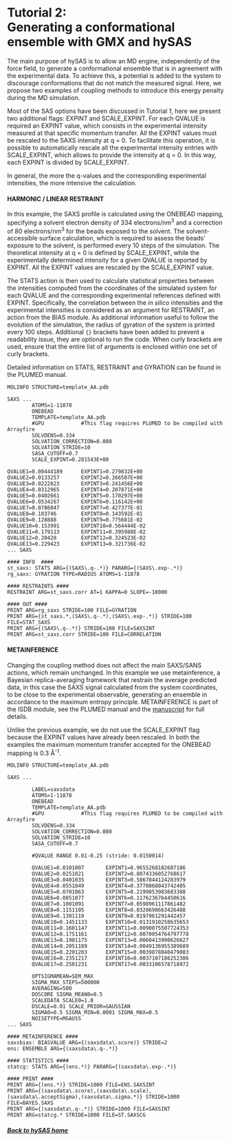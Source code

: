 # Tutorial 2:<br> Generating a conformational ensemble with GMX and hySAS
The main purpose of hySAS is to allow an MD engine, independently of the force field, to generate a conformational ensemble that is in agreement with the experimental data. To achieve this, a potential is added to the system to discourage conformations that do not match the measured signal. Here, we propose two examples of coupling methods to introduce this energy penalty during the MD simulation.

Most of the SAS options have been discussed in Tutorial 1, here we present two additional flags: EXPINT and SCALE_EXPINT. For each QVALUE is required an EXPINT value, which consists in the experimental intensity measured at that specific momentum transfer. All the EXPINT values must be rescaled to the SAXS intensity at q = 0. To facilitate this operation, it is possible to automatically rescale all the experimental intensity entries with SCALE_EXPINT, which allows to provide the intensity at q = 0. In this way, each EXPINT is divided by SCALE_EXPINT.

In general, the more the q-values and the corresponding experimental intensities, the more intensive the calculation.

#### HARMONIC / LINEAR RESTRAINT

In this example, the SAXS profile is calculated using the ONEBEAD mapping, specifying a solvent electron density of 334 electrons/nm<sup>3</sup> and a correction of 80 electrons/nm<sup>3</sup> for the beads exposed to the solvent. The solvent-accessible surface calculation, which is required to assess the beads' exposure to the solvent, is performed every 10 steps of the simulation. The theoretical intensity at q = 0 is defined by SCALE_EXPINT, while the experimentally determined intensity for a given QVALUE is reported by EXPINT. All the EXPINT values are rescaled by the SCALE_EXPINT value.

The STATS action is then used to calculate statistical properties between the intensities computed from the coordinates of the simulated system for each QVALUE and the corresponding experimental references defined with EXPINT. Specifically, the correlation between the *in silico* intensities and the experimental intensities is considered as an argument for RESTRAINT, an action from the BIAS module. As additional information useful to follow the evolution of the simulation, the radius of gyration of the system is printed every 100 steps. Additional `{}` brackets have been added to prevent a readability issue, they are optional to run the code. When curly brackets are used, ensure that the entire list of arguments is enclosed within one set of curly brackets.

Detailed information on STATS, RESTRAINT and GYRATION can be found in the PLUMED manual.

```plumed
MOLINFO STRUCTURE=template_AA.pdb

SAXS ...
        ATOMS=1-11878
        ONEBEAD
        TEMPLATE=template_AA.pdb
        #GPU            #This flag requires PLUMED to be compiled with Arrayfire
        SOLVDENS=0.334
        SOLVATION_CORRECTION=0.080
        SOLVATION_STRIDE=10
        SASA_CUTOFF=0.7
        SCALE_EXPINT=0.281543E+00

QVALUE1=0.00444189      EXPINT1=0.279832E+00
QVALUE2=0.0133257       EXPINT2=0.266507E+00
QVALUE3=0.0222823       EXPINT3=0.241456E+00
QVALUE4=0.0312965       EXPINT4=0.207871E+00
QVALUE5=0.0402661       EXPINT5=0.170297E+00
QVALUE6=0.0534267       EXPINT6=0.116142E+00
QVALUE7=0.0786047       EXPINT7=0.427377E-01
QVALUE8=0.103746        EXPINT8=0.143592E-01
QVALUE9=0.128888        EXPINT9=0.775681E-02
QVALUE10=0.153991       EXPINT10=0.564444E-02
QVALUE11=0.179113       EXPINT11=0.395988E-02
QVALUE12=0.20428        EXPINT12=0.324523E-02
QVALUE13=0.229423       EXPINT13=0.321736E-02
... SAXS

#### INFO  ####
st_saxs: STATS ARG={(SAXS\.q-.*)} PARARG={(SAXS\.exp-.*)}
rg_saxs: GYRATION TYPE=RADIUS ATOMS=1-11878

#### RESTRAINTS ####
RESTRAINT ARG=st_saxs.corr AT=1 KAPPA=0 SLOPE=-10000

#### OUT ####
PRINT ARG=rg_saxs STRIDE=100 FILE=GYRATION
PRINT ARG={st_saxs.*,(SAXS\.q-.*),(SAXS\.exp-.*)} STRIDE=100 FILE=STAT_SAXS
PRINT ARG={(SAXS\.q-.*)} STRIDE=100 FILE=SAXSINT
PRINT ARG=st_saxs.corr STRIDE=100 FILE=CORRELATION
```

#### METAINFERENCE
Changing the coupling method does not affect the main SAXS/SANS actions, which remain unchanged. In this example we use metainference, a Bayesian replica-averaging framework that restrain the average predicted data, in this case the SAXS signal calculated from the system coordinates, to be close to the experimental observable, generating an ensemble in accordance to the maximum entropy principle. METAINFERENCE is part of the ISDB module, see the PLUMED manual and the [manuscript](https://doi.org/10.1126/sciadv.1501177) for full details.

Unlike the previous example, we do not use the SCALE_EXPINT flag because the EXPINT values have already been rescaled. In both the examples the maximum momentum transfer accepted for the ONEBEAD mapping is 0.3 Å<sup>-1</sup>.

```plumed
MOLINFO STRUCTURE=template_AA.pdb

SAXS ...

        LABEL=saxsdata
        ATOMS=1-11878
        ONEBEAD
        TEMPLATE=template_AA.pdb
        #GPU            #This flag requires PLUMED to be compiled with Arrayfire
        SOLVDENS=0.334
        SOLVATION_CORRECTION=0.080
        SOLVATION_STRIDE=10
        SASA_CUTOFF=0.7

        #QVALUE RANGE 0.01-0.25 (stride: 0.0150014)

        QVALUE1=0.0101007       EXPINT1=0.9655268182607186
        QVALUE2=0.0251021       EXPINT2=0.8074336052768617
        QVALUE3=0.0401035       EXPINT3=0.5867844124283979
        QVALUE4=0.0551049       EXPINT4=0.3778068043742405
        QVALUE5=0.0701063       EXPINT5=0.2199053983683388
        QVALUE6=0.0851077       EXPINT6=0.1176236764450616
        QVALUE7=0.1001091       EXPINT7=0.0598961117861482
        QVALUE8=0.1151105       EXPINT8=0.0320698663426488
        QVALUE9=0.1301119       EXPINT9=0.0197961291442457
        QVALUE10=0.1451133      EXPINT10=0.0131910258635653
        QVALUE11=0.1601147      EXPINT11=0.0090075507724353
        QVALUE12=0.1751161      EXPINT12=0.0070054764797778
        QVALUE13=0.1901175      EXPINT13=0.0060413990626627
        QVALUE14=0.2051189      EXPINT14=0.0049136955389689
        QVALUE15=0.2201203      EXPINT15=0.0039878840479083
        QVALUE16=0.2351217      EXPINT16=0.0037107186252386
        QVALUE17=0.2501231      EXPINT17=0.0033106578718972

        OPTSIGMAMEAN=SEM_MAX
        SIGMA_MAX_STEPS=500000
        AVERAGING=500
        DOSCORE SIGMA_MEAN0=0.5
        SCALEDATA SCALE0=1.0
        DSCALE=0.01 SCALE_PRIOR=GAUSSIAN
        SIGMA0=0.5 SIGMA_MIN=0.0001 SIGMA_MAX=0.5
        NOISETYPE=MGAUSS
... SAXS

#### METAINFERENCE ####
saxsbias: BIASVALUE ARG={(saxsdata\.score)} STRIDE=2
ens: ENSEMBLE ARG={(saxsdata\.q-.*)}

#### STATISTICS ####
statcg: STATS ARG={(ens.*)} PARARG={(saxsdata\.exp-.*)}

#### PRINT ####
PRINT ARG={(ens.*)} STRIDE=1000 FILE=ENS.SAXSINT
PRINT ARG={(saxsdata\.score),(saxsdata\.scale),(saxsdata\.acceptSigma),(saxsdata\.sigma.*)} STRIDE=1000 FILE=BAYES.SAXS
PRINT ARG={(saxsdata\.q-.*)} STRIDE=1000 FILE=SAXSINT
PRINT ARG=statcg.* STRIDE=1000 FILE=ST.SAXSCG
```

##### [Back to hySAS home](NAVIGATION.md)